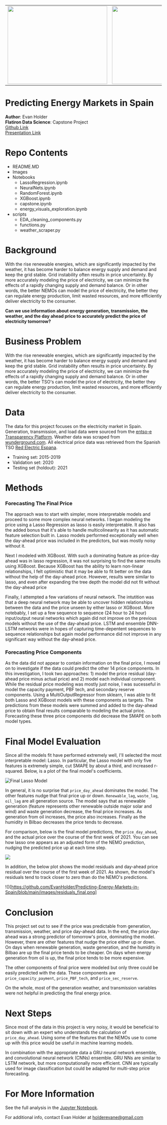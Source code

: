 <table><tr>
<td><img src="https://github.com/EvanHolder/Predicting-Energy-Markets-in-Spain/blob/main/images/solar_panels.jpg" style="width:320px;height:250px"/></td>
<td><img src= "https://github.com/EvanHolder/Predicting-Energy-Markets-in-Spain/blob/main/images/spain_grid.gif" style="width:320px;height:250px"/></td>
<td><img src= "https://github.com/EvanHolder/Predicting-Energy-Markets-in-Spain/blob/main/images/wind_turbine.jpg" style="width:320px;height:250px"/></td> 
</tr></table>

# Predicting Energy Markets in Spain
**Author**: Evan Holder<br>
**Flatiron Data Science**: Capstone Project<br>
[Github Link](https://github.com/EvanHolder/Predicting-Energy-Markets-in-Spain)<br>
[Presentation Link]()<br>

# Repo Contents
* README.MD
* Images
* Notebooks
    * LassoRegression.ipynb
    * NeuralNets.ipynb
    * RandomForest.ipynb
    * XGBoost.ipynb
    * capstone.ipynb
    * energy_visuals_exploration.ipynb
* scripts
    * EDA_cleaning_components.py
    * functions.py
    * weather_scraper.py



# Background
With the rise renewable energies, which are significantly impacted by the weather, it has become harder to balance energy supply and demand and keep the grid stable.  Grid instability often results in price uncertainty. By more accurately modeling the price of electricity, we can minimize the effects of a rapidly changing supply and demand balance. Or in other words, the better NEMOs can model the price of electricity, the better they can regulate energy production, limit wasted resources, and more efficiently deliver electricity to the consumer.

**Can we use information about energy generation, transmission, the weather, and the day ahead price to accurately predict the price of electricity tomorrow?**  

# Business Problem
With the rise renewable energies, which are significantly impacted by the weather, it has become harder to balance energy supply and demand and keep the grid stable.  Grid instability often results in price uncertainty. By more accurately modeling the price of electricity, we can minimize the effects of a rapidly changing supply and demand balance. Or in other words, the better TSO's can model the price of electricity, the better they can regulate energy production, limit wasted resources, and more efficiently deliver electricity to the consumer.
# Data
The data for this project focuses on the electricity market in Spain. Generation, transmission, and load data were sourced from the [entso-e Transparency Platform](https://transparency.entsoe.eu/dashboard/show). Weather data was scraped from [wunderground.com](wunderground.com). All electrical price data was retrieved from the Spanish TSO [Red Electric Espana](https://www.esios.ree.es/en/market-and-prices). 
* Training set: 2015-2019
* Validation set: 2020
* Testing set (holdout): 2021
# Methods
### Forecasting The Final Price
The approach was to start with simpler, more interpretable models and proceed to some more complex neural networks.  I began modeling the price using a Lasso Regression as lasso is easily interpretable.  It also has the added bonus that it's able to handle multicolinearity as it has automatic feature selection built in.  Lasso models performed exceptionally well when the day-ahead price was included in the predictors, but was mostly noisy without it.

Next I modeled with XGBoost. With such a dominating feature as price-day ahead was in lasso regression, it was not surprising to find the same results using XGBoost.  Because XGBoost has the ability to learn non-linear relationships, I felt optimistic that it may be able to fit better on the data without the help of the day-ahead price.  However, results were similar to lasso, and even after expanding the tree depth the model did not fit without the day-ahead price

Finally, I attempted a few variations of neural network.  The intutition was that a deep neural network may be able to uncover hidden relationships between the data and the price unseen by either lasso or XGBoost.  More notebably, I set up a few sequence to sequence (24 hour to 24 hour) input/output neural networks which again did not improve on the previous models without the use of the day-ahead price.  LSTM and ensemble DNN-LSTM networks were in hopes of capturing time-depentent sequences to sequence relationships but again model performance did not improve in any significant way without the day-ahead price.

### Forecasting Price Components
As the data did not appear to contain information on the final price, I moved on to investigate if the data could predict the other 14 price components.  In this investigation, I took two approaches: 1) model the price residual (day-ahead price minus actual price) and 2) model each individual component.  While the residual price modeling was mostly just noise, I was sucesseful in model the capacity payment, PBF tech, and secondary reserve components. Using a MultiOutputRegressor from sklearn, I was able to fit both Lasso and XGBoost models with these components as targets. The predictions from these models were summed and added to the day-ahead price to obtain final results comparable to modeling the actual price. Forecasting these three price components did decrease the SMAPE on both model types.

# Final Model Evaluation
Since all the models fit have performed extremely well, I'll selected the most interpretable model: Lasso.  In particular, the Lasso model with only five features is extremely simple, cut SMAPE by about a third, and increased r-squared.  Below, is a plot of the final model's coefficients.

![Final Lasso Model](https://github.com/EvanHolder/Predicting-Energy-Markets-in-Spain/blob/main/images/lasso_feature_importance.png)

In general, it is no surprise that `price_day_ahead` dominates the model.  The other features nudge that final price up or down.  `Renewable_lag`, `waste_lag`, `oil_lag` are all generation source. The model says that as renewable generation (feature represents other renewable outside major solar and wind) and waste generation decrease, the final price increases.  As generation from oil increases, the price also increases.  Finally  as the humidity in Bilbao decreases the price tends to decrease.

For comparison, below is the final model predictions, the `price_day_ahead`, and the actual price over the course of the first week of 2021. You can see how lasso one appears as an adjusted form of the NEMO prediction, nudging the predicted price up at each time step. 

![](https://github.com/EvanHolder/Predicting-Energy-Markets-in-Spain/blob/main/images/final_predictions.png)

In addition, the below plot shows the model residuals and day-ahead price residual over the course of the first week of 2021.  As shown, the model's residuals tend to track closer to zero than do the NEMO's predictions.

!()[https://github.com/EvanHolder/Predicting-Energy-Markets-in-Spain/blob/main/images/residuals_final.png]

# Conclusion
This project set out to see if the price was predictable from generation, transmission, weather, and price day-ahead data. In the end, the price day-ahead was a strong predictor of tomorrow's price, dominating the model. However, there are other features that nudge the price either up or down. On days when renewable generation, waste generation, and the humidity in Bilbao are up the final price tends to be cheaper.  On days when energy generation from oil is up, the final price tends to be more expensive.

The other components of final price were modeled but only three could be easily predicted with the data.  These components are `price_capacity_payment`, `price_PBF_tech`, and `price_sec_reserve`.

On the whole, most of the generation weather, and transmission variables were not helpful in predicting the final energy price.

# Next Steps
Since most of the data in this project is very noisy, it would be beneficial to sit down with an expert who understands the calculation of `price_day_ahead`. Using some of the features that the NEMOs use to come up with this price would be useful in machine learning models. 

In combination with the appropriate data a GRU neural network ensemble, and convolutional neural network (CNNs) ensemble.  GRU NNs are similar to LSTM network, but more computationally more efficient. CNN are typically used for image classification but could be adapted for multi-step price forecasting.

# For More Information
See the full analysis in the [Jupyter Notebook](https://github.com/EvanHolder/Predicting-Energy-Markets-in-Spain).

For additional info, contact Evan Holder at holderevane@gmail.com